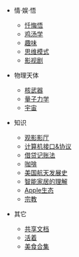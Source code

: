 - 情·娱·悟
  
  - [忏悔悟](/生活/情·娱·悟/忏悔悟.md)
  - [鸡汤学](/生活/情·娱·悟/鸡汤学.md)
  - [趣味](/生活/情·娱·悟/趣味.md)
  - [思维模式](/生活/情·娱·悟/思维模式.md)
  - [影视剧](/生活/情·娱·悟/影视剧.md)
- 物理天体
  - [核武器](/生活/物理天体/核武器.md)
  - [量子力学](/生活/物理天体/量子力学.md)
  - [宇宙](/生活/物理天体/宇宙.md)
- 知识

  - [观影影厅](/生活/知识/观影影厅.md)
  - [计算机接口&协议](/生活/知识/计算机接口&协议.md)
  - [借贷记账法](/生活/知识/借贷记账法.md)
  - [咖啡](/生活/知识/咖啡.md)
  - [美国航天发展史](/生活/知识/美国航天发展史.md)
  - [智能家居的理解](/生活/知识/智能家居的理解.md)
  - [Apple生态](/生活/知识/Apple生态.md)
  - [宗教](/生活/知识/宗教.md)
- 其它

  - [共享文档](/生活/其它/共享文档.md)
  - [活着](/生活/其它/活着.md)
  - [美食合集](/生活/其它/美食合集.md)
